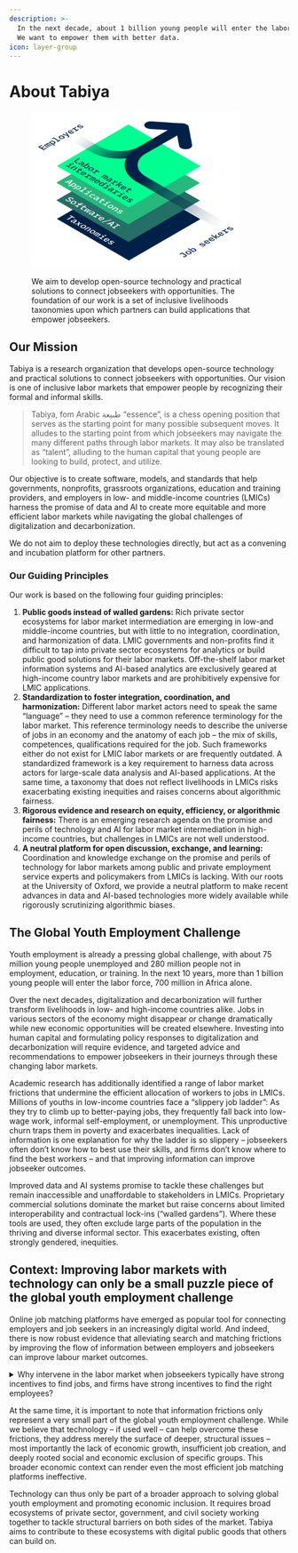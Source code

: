 ```yaml
---
description: >-
  In the next decade, about 1 billion young people will enter the labor force.
  We want to empower them with better data.
icon: layer-group
---
```


# About Tabiya

<figure><img src="../.gitbook/assets/Tabiya_Stack_Transparent.png" alt="" width="375"><figcaption><p>We aim to develop open-source technology and practical solutions to connect jobseekers with opportunities. The foundation of our work is a set of inclusive livelihoods taxonomies upon which partners can build applications that empower jobseekers.</p></figcaption></figure>

## Our Mission

Tabiya is a research organization that develops open-source technology and practical solutions to connect jobseekers with opportunities. Our vision is one of inclusive labor markets that empower people by recognizing their formal and informal skills.&#x20;

> Tabiya, fom Arabic طبيعة “essence”, is a chess opening position that serves as the starting point for many possible subsequent moves. It alludes to the starting point from which jobseekers may navigate the many different paths through labor markets. It may also be translated as “talent”, alluding to the human capital that young people are looking to build, protect, and utilize.

Our objective is to create software, models, and standards that help governments, nonprofits, grassroots organizations, education and training providers, and employers in low- and middle-income countries (LMICs) harness the promise of data and AI to create more equitable and more efficient labor markets while navigating the global challenges of digitalization and decarbonization.&#x20;

We do not aim to deploy these technologies directly, but act as a convening and incubation platform for other partners.

### Our Guiding Principles

Our work is based on the following four guiding principles:

1. **Public goods instead of walled gardens:** Rich private sector ecosystems for labor market intermediation are emerging in low-and middle-income countries, but with little to no integration, coordination, and harmonization of data. LMIC governments and non-profits find it difficult to tap into private sector ecosystems for analytics or build public good solutions for their labor markets. Off-the-shelf labor market information systems and AI-based analytics are exclusively geared at high-income country labor markets and are prohibitively expensive for LMIC applications.
2. **Standardization to foster integration, coordination, and harmonization:** Different labor market actors need to speak the same “language” – they need to use a common reference terminology for the labor market. This reference terminology needs to describe the universe of jobs in an economy and the anatomy of each job – the mix of skills, competences, qualifications required for the job. Such frameworks either do not exist for LMIC labor markets or are frequently outdated. A standardized framework is a key requirement to harness data across actors for large-scale data analysis and AI-based applications. At the same time, a taxonomy that does not reflect livelihoods in LMICs risks exacerbating existing inequities and raises concerns about algorithmic fairness.
3. **Rigorous evidence and research on equity, efficiency, or algorithmic fairness:** There is an emerging research agenda on the promise and perils of technology and AI for labor market intermediation in high-income countries, but challenges in LMICs are not well understood.&#x20;
4. **A neutral platform for open discussion, exchange, and learning:** Coordination and knowledge exchange on the promise and perils of technology for labor markets among public and private employment service experts and policymakers from LMICs is lacking. With our roots at the University of Oxford, we provide a neutral platform to make recent advances in data and AI-based technologies more widely available while rigorously scrutinizing algorithmic biases.

## The Global Youth Employment Challenge

Youth employment is already a pressing global challenge, with about 75 million young people unemployed and 280 million people not in employment, education, or training. In the next 10 years, more than 1 billion young people will enter the labor force, 700 million in Africa alone.&#x20;

Over the next decades, digitalization and decarbonization will further transform livelihoods in low- and high-income countries alike. Jobs in various sectors of the economy might disappear or change dramatically while new economic opportunities will be created elsewhere. Investing into human capital and formulating policy responses to digitalization and decarbonization will require evidence, and targeted advice and recommendations to empower jobseekers in their journeys through these changing labor markets.&#x20;

Academic research has additionally identified a range of labor market frictions that undermine the efficient allocation of workers to jobs in LMICs. Millions of youths in low-income countries face a “slippery job ladder”: As they try to climb up to better-paying jobs, they frequently fall back into low-wage work, informal self-employment, or unemployment. This unproductive churn traps them in poverty and exacerbates inequalities. Lack of information is one explanation for why the ladder is so slippery – jobseekers often don’t know how to best use their skills, and firms don’t know where to find the best workers – and that improving information can improve jobseeker outcomes.&#x20;

Improved data and AI systems promise to tackle these challenges but remain inaccessible and unaffordable to stakeholders in LMICs. Proprietary commercial solutions dominate the market but raise concerns about limited interoperability and contractual lock-ins (“walled gardens”). Where these tools are used, they often exclude large parts of the population in the thriving and diverse informal sector. This exacerbates existing, often strongly gendered, inequities.

## Context: Improving labor markets with technology can only be a small puzzle piece of the global youth employment challenge&#x20;

Online job matching platforms have emerged as popular tool for connecting employers and job seekers in an increasingly digital world. And indeed, there is now robust evidence that alleviating search and matching frictions by improving the flow of information between employers and jobseekers can improve labour market outcomes.&#x20;

<details>

<summary>Why intervene in the labor market when jobseekers typically have strong incentives to find jobs, and firms have strong incentives to find the right employees?</summary>

Jobseekers typically have strong incentives to find jobs, and firms have strong incentives to find the right employees. As [Carranza and McKenzie _JEP_ 2024](https://www.aeaweb.org/articles?id=10.1257/jep.38.1.221) show using Labor Force Survey data from a number of (largely middle-income) countries, public or private labor market intermediation services only help a tiny fraction of jobseekers find work.&#x20;

So what rationale is there to intervene in the free labor market and support job matching platforms and other innovative tech solutions that aim to reduce search and matching frictions?&#x20;

One important argument are equity concerns: We know that in many contexts, existing networks play a large role in who gets the few jobs that might be available. Underserved communities without these networks might fall short. Innovative, tech enabled solutions could, in theory, improve inclusion of these underserved groups if they provide information in a more equitable way. It remains, however, a question to what extend such platforms can truly improve economic inclusion for underserved groups. Not everyone has access to smartphones, the internet, or the necessary digital literacy to utilize these platforms effectively.&#x20;

A second argument might be that reducing information frictions can improve the reallocation of workers across sectors and space -- for example in contexts with rapidly changing demand in specific sectors. For example, the Ethiopian Investment Commission (EIC) – the Ethiopian government's investment promotion agency – worked with partners to set up a centralised sector-specific labor market information system to match a large supply of workers with specific jobs in the country's industrial parks.&#x20;

</details>

At the same time, it is important to note that information frictions only represent a very small part of the global youth employment challenge. While we believe that technology – if used well – can help overcome these frictions, they address merely the surface of deeper, structural issues – most importantly the lack of economic growth, insufficient job creation, and deeply rooted social and economic exclusion of specific groups. This broader economic context can render even the most efficient job matching platforms ineffective.&#x20;

Technology can thus only be part of a broader approach to solving global youth employment and promoting economic inclusion. It requires broad ecosystems of private sector, government, and civil society working together to tackle structural barriers on both sides of the market. Tabiya aims to contribute to these ecosystems with digital public goods that others can build on.

